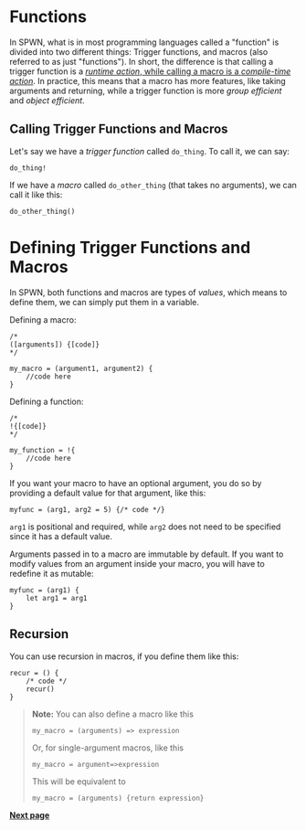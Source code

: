 # Functions

In SPWN, what is in most programming languages called a "function" is divided into two different things: Trigger functions, and macros (also referred to as just "functions"). In short, the difference is that calling a trigger function is a [_runtime action_, while calling a macro is a _compile-time action_](compiletime.md).
In practice, this means that a macro has more features, like taking arguments and returning, while a trigger function is more _group efficient_ and _object efficient_.

## Calling Trigger Functions and Macros

Let's say we have a _trigger function_ called `do_thing`. To call it, we can say:

```spwn
do_thing!
```

If we have a _macro_ called `do_other_thing` (that takes no arguments), we can call it like this:

```spwn
do_other_thing()
```

# Defining Trigger Functions and Macros

In SPWN, both functions and macros are types of _values_, which means to define them, we can simply put them in a variable.

Defining a macro:

```spwn
/*
([arguments]) {[code]}
*/

my_macro = (argument1, argument2) {
    //code here
}
```

Defining a function:

```spwn
/*
!{[code]}
*/

my_function = !{
    //code here
}
```

If you want your macro to have an optional argument, you do so by providing a default value for that argument, like this:

```spwn
myfunc = (arg1, arg2 = 5) {/* code */}
```

`arg1` is positional and required, while `arg2` does not need to be specified since it has a default value.

Arguments passed in to a macro are immutable by default. If you want to modify values from an argument inside your macro, you will have to redefine it as mutable:

```spwn
myfunc = (arg1) {
    let arg1 = arg1
}
```

## Recursion

You can use recursion in macros, if you define them like this:

```spwn
recur = () {
    /* code */
    recur()
}
```

> **Note:** You can also define a macro like this
>
> `my_macro = (arguments) => expression`
>
> Or, for single-argument macros, like this
>
> `my_macro = argument=>expression`
>
> This will be equivalent to
>
> `my_macro = (arguments) {return expression}`

[**Next page**](./4control_flow.md)
